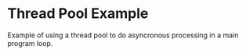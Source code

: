 # Thread Pool Example

Example of using a thread pool to do asyncronous processing in a main program loop.

